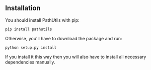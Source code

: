 Installation
------------

You should install PathUtils with pip:

    pip install pathutils

Otherwise, you'll have to download the package and run:

    python setup.py install

If you install it this way then you will also have to install all necessary
dependencies manually.
